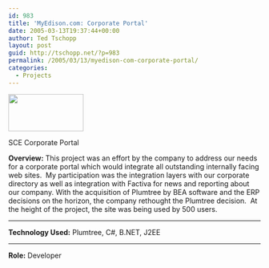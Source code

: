 ```yaml
---
id: 983
title: 'MyEdison.com: Corporate Portal'
date: 2005-03-13T19:37:44+00:00
author: Ted Tschopp
layout: post
guid: http://tschopp.net/?p=983
permalink: /2005/03/13/myedison-com-corporate-portal/
categories:
  - Projects
---
```

<div id="attachment_787" style="width: 160px" class="wp-caption alignright">
  <a href="http://localhost:8888/Wordpress/wp-content/uploads/2011/02/plumtree_2dportal_1.gif"><img class="size-thumbnail wp-image-787" title="SCE Corporate Portal using Plumtree" src="http://localhost:8888/Wordpress/wp-content/uploads/2011/02/plumtree_2dportal_1.gif?w=150" alt="" width="150" height="74" /></a>
  
  <p class="wp-caption-text">
    SCE Corporate Portal
  </p>
</div>

**Overview:** This project was an effort by the company to address our needs for a corporate portal which would integrate all outstanding internally facing web sites.  My participation was the integration layers with our corporate directory as well as integration with Factiva for news and reporting about our company. With the acquisition of Plumtree by BEA software and the ERP decisions on the horizon, the company rethought the Plumtree decision.  At the height of the project, the site was being used by 500 users.
  
****

**Technology Used:** Plumtree, C#, B.NET, J2EE
  
****

**Role:** Developer